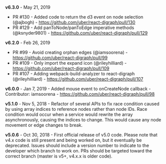 **v6.3.0** - May 21, 2019
- PR #130 - Added code to return the d3 event on node selection (@ajbogh) - https://github.com/uber/react-digraph/pull/130
- PR #129 - Add panToNode/panToEdge imperative methods (@ksnyder9801) - https://github.com/uber/react-digraph/pull/129

**v6.2.0** - Feb 26, 2019
- PR #99 - Avoid creating orphan edges (@iamsoorena) - https://github.com/uber/react-digraph/pull/99
- PR #109 - Only import the expand icon (@rileyhilliard) - https://github.com/uber/react-digraph/pull/109
- PR #107 - Adding webpack-build-analyzer to react-digraph (@rileyhilliard) - https://github.com/uber/react-digraph/pull/107

**v6.0.0** - Jan 7, 2019 - Added mouse event to onCreateNode callback - Contributor: iamsoorena - https://github.com/uber/react-digraph/pull/98

**v5.1.0** - Nov 5, 2018 - Refactor of several APIs to fix race condition caused by using array indices to reference nodes rather than node IDs. Race condition would occur when a service would rewrite the array asynchronously, causing the indices to change. This would cause any node movement or edge changes to break.

**v5.0.6** - Oct 30, 2018 - First official release of v5.0 code. Please note that v4.x code is still present and being worked on, but it eventually be deprecated. Issues should include a version number to indicate to the developer which branch to work on. PRs should be targeted toward the correct branch (master is v5+, v4.x.x is older code).

